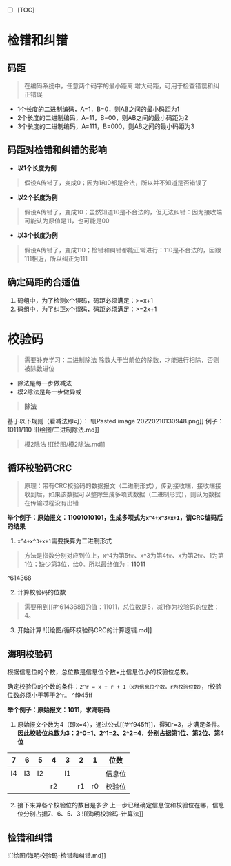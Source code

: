 - [ ] [TOC]

# 检错和纠错

## 码距
> 在编码系统中，任意两个码字的最小距离
> 增大码距，可用于检查错误和纠正错误

* 1个长度的二进制编码，A=1，B=0，则AB之间的最小码距为1
* 2个长度的二进制编码，A=11，B=00，则AB之间的最小码距为2
* 3个长度的二进制编码，A=111，B=000，则AB之间的最小码距为3

## 码距对检错和纠错的影响
* **以1个长度为例**
> 假设A传错了，变成0；因为1和0都是合法，所以并不知道是否错误了

* **以2个长度为例**
> 假设A传错了，变成10；虽然知道10是不合法的，但无法纠错：因为接收端可能认为原值是11，也可能是00

* **以3个长度为例**
> 假设A传错了，变成110；检错和纠错都能正常进行：110是不合法的，因跟111相近，所以纠正为111

## 确定码距的合适值
1. 码组中，为了检测x个误码，码距必须满足：>=x+1
2. 码组中，为了纠正x个误码，码距必须满足：>=2x+1

# 校验码
> 需要补充学习：二进制除法
> 除数大于当前位的除数，才能进行相除，否则被除数进位
* 除法是每一步做减法
* 模2除法是每一步做异或

> **除法**

基于以下规则（看减法即可）：
![[Pasted image 20220210130948.png]]
例子：10111/110
![[绘图/二进制除法.md]]

> 模2除法
![[绘图/模2除法.md]]

## 循环校验码CRC

> 原理：带有CRC校验码的数据报文（二进制形式），传到接收端，接收端接收到后，如果该数据可以整除生成多项式数据（二进制形式），则认为数据在传输过程没有出错

**举个例子：原始报文：11001010101，生成多项式为`x^4+x^3+x+1`，请CRC编码后的结果**

1. `x^4+x^3+x+1`需要换算为二进制形式
 
> 方法是指数分别对应到位上，x^4为第5位、x^3为第4位、x为第2位、1为第1位；缺少第3位，给0。所以最终值为：**11011**

^614368

2. 计算校验码的位数

> 需要用到[[#^614368]]的值：11011，总位数是5，减1作为校验码的位数：4。

3. 开始计算
![[绘图/循环校验码CRC的计算逻辑.md]]

## 海明校验码
根据信息位的个数，总位数是信息位个数+比信息位小的校验位总数。

确定校验位的个数的条件：`2^r = x + r + 1（x为信息位个数，r为校验位数）`，r校验位数必须小于等于2^r。 ^f945ff

**举个例子：原始报文：1011，求海明码**
1. 原始报文个数为4（即x=4），通过公式[[#^f945ff]]，得知r=3，才满足条件。**因此校验位总数为3：2^0=1、2^1=2、2^2=4，分别占据第1位、第2位、第4位**

| 7 | 6 | 5 | 4 | 3 | 2 | 1 | 位数 |
| --- | ---| --- | ---| ---| ---| ---| --- |
| I4 | I3 | I2 |  | I1  |   |   | 信息位 |
|  |  |  | r2 |  | r1 | r0 | 校验位 |

2. 接下来算各个校验位的数目是多少
上一步已经确定信息位和校验位在哪，信息位分别占据7、6、5、3
![[海明校验码-计算法]]


## 检错和纠错
![[绘图/海明校验码-检错和纠错.md]]
